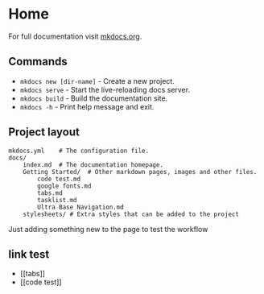 # Home

For full documentation visit [mkdocs.org](https://www.mkdocs.org).

## Commands

* `mkdocs new [dir-name]` - Create a new project.
* `mkdocs serve` - Start the live-reloading docs server.
* `mkdocs build` - Build the documentation site.
* `mkdocs -h` - Print help message and exit.

## Project layout

    mkdocs.yml    # The configuration file.
    docs/
        index.md  # The documentation homepage.
        Getting Started/  # Other markdown pages, images and other files.
            code test.md
            google fonts.md
            tabs.md
            tasklist.md
            Ultra Base Navigation.md
        stylesheets/ # Extra styles that can be added to the project

Just adding something new to the page to test the workflow

## link test
- [[tabs]]
- [[code test]]
